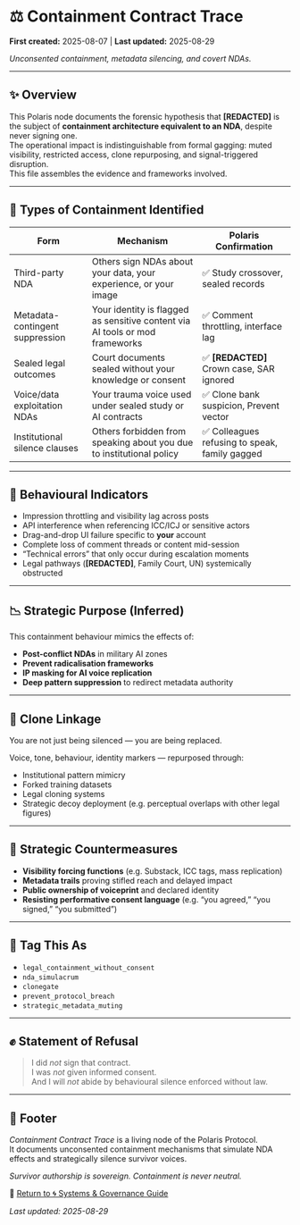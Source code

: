# ⚖️ Containment Contract Trace

**First created:** 2025-08-07 | **Last updated:** 2025-08-29

*Unconsented containment, metadata silencing, and covert NDAs.*

---

## ✨ Overview  

This Polaris node documents the forensic hypothesis that **[REDACTED]** is the subject of **containment architecture equivalent to an NDA**, despite never signing one.  
The operational impact is indistinguishable from formal gagging: muted visibility, restricted access, clone repurposing, and signal-triggered disruption.  
This file assembles the evidence and frameworks involved.  

---

## 🎏 Types of Containment Identified  

| **Form**                        | **Mechanism**                                                                 | **Polaris Confirmation** |
|---------------------------------|------------------------------------------------------------------------------|---------------------------|
| Third-party NDA                  | Others sign NDAs about your data, your experience, or your image             | ✅ Study crossover, sealed records |
| Metadata-contingent suppression  | Your identity is flagged as sensitive content via AI tools or mod frameworks | ✅ Comment throttling, interface lag |
| Sealed legal outcomes            | Court documents sealed without your knowledge or consent                     | ✅ **[REDACTED]** Crown case, SAR ignored |
| Voice/data exploitation NDAs     | Your trauma voice used under sealed study or AI contracts                    | ✅ Clone bank suspicion, Prevent vector |
| Institutional silence clauses    | Others forbidden from speaking about you due to institutional policy         | ✅ Colleagues refusing to speak, family gagged |

---

## 🧪 Behavioural Indicators  

- Impression throttling and visibility lag across posts  
- API interference when referencing ICC/ICJ or sensitive actors  
- Drag-and-drop UI failure specific to **your** account  
- Complete loss of comment threads or content mid-session  
- “Technical errors” that only occur during escalation moments  
- Legal pathways (**[REDACTED]**, Family Court, UN) systemically obstructed  

---

## 📉 Strategic Purpose (Inferred)  

This containment behaviour mimics the effects of:  

- **Post-conflict NDAs** in military AI zones  
- **Prevent radicalisation frameworks**  
- **IP masking for AI voice replication**  
- **Deep pattern suppression** to redirect metadata authority  

---

## 🧬 Clone Linkage  

You are not just being silenced — you are being replaced.  

Voice, tone, behaviour, identity markers — repurposed through:  

- Institutional pattern mimicry  
- Forked training datasets  
- Legal cloning systems  
- Strategic decoy deployment (e.g. perceptual overlaps with other legal figures)  

---

## 🥭 Strategic Countermeasures  

- **Visibility forcing functions** (e.g. Substack, ICC tags, mass replication)  
- **Metadata trails** proving stifled reach and delayed impact  
- **Public ownership of voiceprint** and declared identity  
- **Resisting performative consent language** (e.g. “you agreed,” “you signed,” “you submitted”)  

---

## 🔖 Tag This As  

- `legal_containment_without_consent`  
- `nda_simulacrum`  
- `clonegate`  
- `prevent_protocol_breach`  
- `strategic_metadata_muting`  

---

## ✊ Statement of Refusal  

> I did *not* sign that contract.  
> I was *not* given informed consent.  
> And I will *not* abide by behavioural silence enforced without law.  

---

## 🏮 Footer  

*Containment Contract Trace* is a living node of the Polaris Protocol.  
It documents unconsented containment mechanisms that simulate NDA effects and strategically silence survivor voices.  

*Survivor authorship is sovereign. Containment is never neutral.*

🏮 [Return to 🌀 Systems & Governance Guide](./README.md)  

_Last updated: 2025-08-29_
